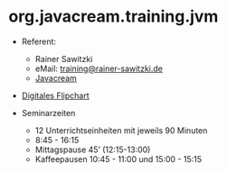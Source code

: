 # org.javacream.training.jvm

* Referent: 
  * Rainer Sawitzki
  * eMail: training@rainer-sawitzki.de
  * [Javacream](http://javacream.org)
  
* [Digitales Flipchart](https://docs.google.com/presentation/d/1FT8B-DOxqQVNMED-opyen8G_3zi-GxOQHVijmk_Ak_c/edit?usp=sharing)
  
* Seminarzeiten
  
  * 12 Unterrichtseinheiten mit jeweils 90 Minuten
  * 8:45 - 16:15
  * Mittagspause 45’ (12:15-13:00)
  * Kaffeepausen 10:45 - 11:00 und 15:00 - 15:15

